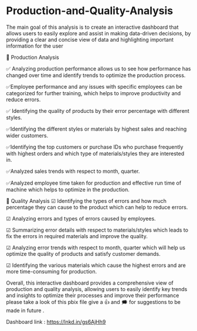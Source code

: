 # Production-and-Quality-Analysis
The main goal of this analysis is to create an interactive dashboard that allows users to easily explore and assist in making data-driven decisions, by providing a clear and concise view of data and highlighting important information for the user


📌 Production Analysis

✅ Analyzing production performance allows us to see how performance has changed over time and identify trends to optimize the production process.

✅Employee performance and any issues with specific employees can be categorized for further training, which helps to improve productivity and reduce errors.

✅ Identifying the quality of products by their error percentage with different styles.

✅Identifying the different styles or materials by highest sales and reaching wider customers.

✅Identifying the top customers or purchase IDs who purchase frequently with highest orders and which type of materials/styles they are interested in.

✅Analyzed sales trends with respect to month, quarter.

✅Analyzed employee time taken for production and effective run time of machine which helps to optimize in the production.



📌 Quality Analysis
☑ Identifying the types of errors and how much percentage they can cause to the product which can help to reduce errors.

☑  Analyzing errors and types of errors caused by employees.

☑  Summarizing error details with respect to materials/styles which leads to fix the errors in required materials and improve the quality.

☑ Analyzing error trends with respect to month, quarter which will help us optimize the quality of products and satisfy customer demands.

☑ Identifying the various materials which cause the highest errors and are more time-consuming for production.


Overall, this interactive dashboard provides a comprehensive view of production and quality analysis, allowing users to easily identify key trends and insights to optimize their processes and improve their performance please take a look of this pbix file give a 👍 and 🗯 for suggestions to be made in future .

Dashboard link : https://lnkd.in/gs6AjHh9
